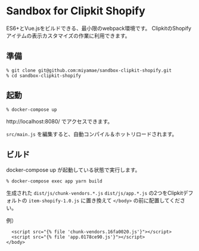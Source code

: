 # Sandbox for Clipkit Shopify

ES6+とVue.jsをビルドできる、最小限のwebpack環境です。
ClipkitのShopifyアイテムの表示カスタマイズの作業に利用できます。

## 準備

```
% git clone git@github.com:miyamae/sandbox-clipkit-shopify.git
% cd sandbox-clipkit-shopify
```

## 起動

```
% docker-compose up
```
http://localhost:8080/ でアクセスできます。

`src/main.js` を編集すると、自動コンパイル＆ホットリロードされます。

## ビルド

docker-compose up が起動している状態で実行します。

```
% docker-compose exec app yarn build
```

生成された `dist/js/chunk-vendors.*.js` `dist/js/app.*.js` の2つをClipkitデフォルトの `item-shopify-1.0.js` に置き換えて `</body>` の前に配置してください。

例）
```
  <script src="{% file 'chunk-vendors.16fa0020.js'}"></script>
  <script src="{% file 'app.0178ce90.js'}"></script>
</body>
```

